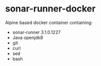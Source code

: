 # sonar-runner-docker

Alpine based docker container containing:  
- sonar-runner 3.1.0.1227
- Java openjdk8
- git 
- curl 
- sed
- bash